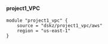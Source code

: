#### project1_VPC 

```
module "project1_vpc" {
    source = "dskz/project1_vpc/aws"
    region = "us-east-1"
}

```